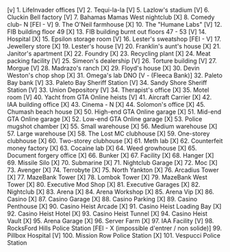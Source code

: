 [v] 1. LifeInvader offices 
[V] 2. Tequi-la-la 
[V] 5. Lazlow's stadium
[V] 6. Cluckin Bell factory
[V] 7. Bahamas Mamas West nightclub
[X] 8. Comedy club- N
[FEI - V] 9. The O'Neil farmhouse 
[X] 10. The "Humane Labs" 
[V] 12. FIB building floor 49
[X] 13. FIB building burnt out floors 47 - 53
[V] 14. Hospital
[X] 15. Epsilon storage room
[V] 16. Lester's sweatshop
[FEI - V] 17. Jewellery store
[X] 19. Lester's house 
[V] 20. Franklin's aunt's house 
[X] 21. Janitor's apartment 
[X] 22. Foundry 
[X] 23. Recycling plant 
[X] 24. Meat packing facility 
[V] 25. Simeon's dealership 
[V] 26. Torture building 
[V] 27. Morgue 
[V] 28. Madrazo's ranch
[X] 29. Floyd's house 
[X] 30. Devin Weston's chop shop 
[X] 31. Omega's lab  DNO
[V - (Fleeca Bank)] 32. Paleto Bay bank 
[V] 33. Paleto Bay Sheriff Station
[V] 34. Sandy Shore Sheriff Station
[V] 33. Union Depository
[V] 34. Therapist's office 
[X] 35. Motel room 
[V] 40. Yacht from GTA Online heists
[V] 41. Aircraft Carrier 
[X] 42. IAA building office 
[X] 43. Cinema - N
[X] 44. Solomon's office 
[X] 45. Chumash beach house 
[X] 50. High-end GTA Online garage 
[X] 51. Mid-end GTA Online garage 
[X] 52. Low-end GTA Online garage 
[X] 53. Police mugshot chamber
[X] 55. Small warehouse 
[X] 56. Medium warehouse 
[X] 57. Large warehouse 
[X] 58. The Lost MC clubhouse 
[X] 59. One-storey clubhouse 
[X] 60. Two-storey clubhouse 
[X] 61. Meth lab 
[X] 62. Counterfeit money factory
[X] 63. Cocaine lab 
[X] 64. Weed growhouse 
[X] 65. Document forgery office 
[X] 66. Bunker 
[X] 67. Facility 
[X] 68. Hanger 
[X] 69. Missile Silo 
[X] 70. Submarine 
[X] 71. Nightclub Garage 
[X] 72. Moc 
[X] 73. Avenger 
[X] 74. Terrobyte 
[X] 75. North Yankton 
[X] 76. Arcadius Tower 
[X] 77. MazeBank Tower 
[X] 78. Lombok Tower 
[X] 79. MazeBank West Tower 
[X] 80. Executive Mod Shop 
[X] 81. Executive Garages 
[X] 82. Nightclub 
[X] 83. Arena 
[X] 84. Arena Workshop 
[X] 85. Arena Vip 
[X] 86. Casino 
[X] 87. Casino Garage 
[X] 88. Casino Parking 
[X] 89. Casino Penthouse 
[X] 90. Casino Heist Arcade 
[X] 91. Casino Heist Loading Bay 
[X] 92. Casino Heist Hotel
[X] 93. Casino Heist Tunnel
[X] 94. Casino Heist Vault
[X] 95. Arena Garage
[X] 96. Server Farm
[X] 97. IAA Facility
[V] 98. RocksFord Hills Police Station
[FEI - X (impossible d'entrer / non solide)] 99. Pillbox Hospital
[V] 100. Mission Row Police Station
[X] 101. Vespucci Police Station